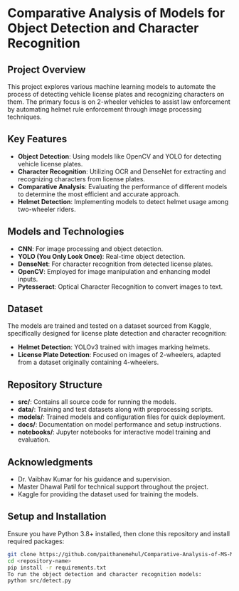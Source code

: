 # Comparative Analysis of Models for Object Detection and Character Recognition

## Project Overview
This project explores various machine learning models to automate the process of detecting vehicle license plates and recognizing characters on them. The primary focus is on 2-wheeler vehicles to assist law enforcement by automating helmet rule enforcement through image processing techniques.

## Key Features
- **Object Detection**: Using models like OpenCV and YOLO for detecting vehicle license plates.
- **Character Recognition**: Utilizing OCR and DenseNet for extracting and recognizing characters from license plates.
- **Comparative Analysis**: Evaluating the performance of different models to determine the most efficient and accurate approach.
- **Helmet Detection**: Implementing models to detect helmet usage among two-wheeler riders.

## Models and Technologies
- **CNN**: For image processing and object detection.
- **YOLO (You Only Look Once)**: Real-time object detection.
- **DenseNet**: For character recognition from detected license plates.
- **OpenCV**: Employed for image manipulation and enhancing model inputs.
- **Pytesseract**: Optical Character Recognition to convert images to text.

## Dataset
The models are trained and tested on a dataset sourced from Kaggle, specifically designed for license plate detection and character recognition:
- **Helmet Detection**: YOLOv3 trained with images marking helmets.
- **License Plate Detection**: Focused on images of 2-wheelers, adapted from a dataset originally containing 4-wheelers.

## Repository Structure
- **src/**: Contains all source code for running the models.
- **data/**: Training and test datasets along with preprocessing scripts.
- **models/**: Trained models and configuration files for quick deployment.
- **docs/**: Documentation on model performance and setup instructions.
- **notebooks/**: Jupyter notebooks for interactive model training and evaluation.

## Acknowledgments
- Dr. Vaibhav Kumar for his guidance and supervision.
- Master Dhawal Patil for technical support throughout the project.
- Kaggle for providing the dataset used for training the models.

## Setup and Installation
Ensure you have Python 3.8+ installed, then clone this repository and install required packages:
```bash
git clone https://github.com/paithanemehul/Comparative-Analysis-of-MS-Models-for-Helmet-and-License-Plate-Recognition.git
cd <repository-name>
pip install -r requirements.txt
To run the object detection and character recognition models:
python src/detect.py


